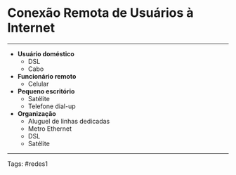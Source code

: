 # Conexão Remota de Usuários à Internet

---

- **Usuário doméstico**
	- DSL
	- Cabo
- **Funcionário remoto**
	- Celular
- **Pequeno escritório**
	- Satélite
	- Telefone dial-up
- **Organização**
	- Aluguel de linhas dedicadas
	- Metro Ethernet
	- DSL
	- Satélite

---

Tags: #redes1 
